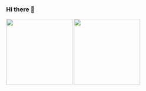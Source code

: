 ### Hi there 👋
<p>
<img height="180em" src="https://github-readme-stats-blush-phi.vercel.app/api?username=TheDutchDev&theme=transparent&show_icons=true&hide_border=true" />
<img height="180em" src="https://github-readme-stats-blush-phi.vercel.app/api/top-langs/?username=TheDutchDev&theme=transparent&show_icons=true&hide_border=true&layout=compact&langs_count=8"/>  
</p>
<!--
**TheDutchDev/TheDutchDev** is a ✨ _special_ ✨ repository because its `README.md` (this file) appears on your GitHub profile.

Here are some ideas to get you started:

- 🔭 I’m currently working on ...
- 🌱 I’m currently learning ...
- 👯 I’m looking to collaborate on ...
- 🤔 I’m looking for help with ...
- 💬 Ask me about ...
- 📫 How to reach me: ...
- 😄 Pronouns: ...
- ⚡ Fun fact: ...
-->
